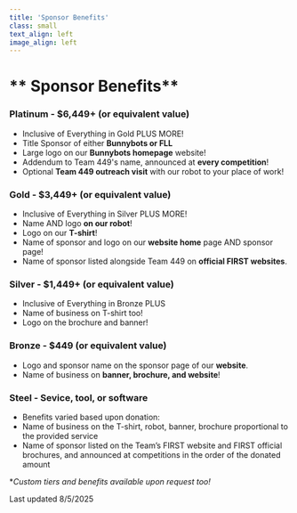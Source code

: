 ```yaml
---
title: 'Sponsor Benefits'
class: small
text_align: left
image_align: left
---
```


# ** Sponsor Benefits**

### **Platinum** - $6,449+ (or equivalent value)
- Inclusive of Everything in Gold PLUS MORE!
- Title Sponsor of either __Bunnybots or FLL__ 
- Large logo on our __Bunnybots homepage__ website!
- Addendum to Team 449's name, announced at __every competition__!
- Optional __Team 449 outreach visit__ with our robot to your place of work!

### **Gold** - $3,449+ (or equivalent value)
- Inclusive of Everything in Silver PLUS MORE!
- Name AND logo __on our robot__!
- Logo on our __T-shirt__! 
- Name of sponsor and logo on our __website home__ page AND sponsor page!
- Name of sponsor listed alongside Team 449 on __official FIRST websites__.

### **Silver** - $1,449+  (or equivalent value)
- Inclusive of Everything in Bronze PLUS
- Name of business on T-shirt too!
- Logo on the brochure and banner!

### **Bronze** - $449 (or equivalent value)
- Logo and sponsor name on the sponsor page of our __website__.
- Name of business on __banner, brochure, and website__!

### **Steel** - Sevice, tool, or software
- Benefits varied based upon donation:
 - Name of business on the T-shirt, robot, banner, brochure proportional to the provided service
- Name of sponsor listed on the Team’s FIRST website and FIRST official brochures, and announced at competitions in the order of the donated amount

*_Custom tiers and benefits available upon request too!_

Last updated 8/5/2025
